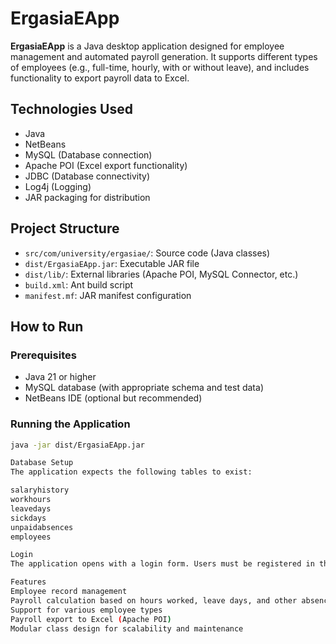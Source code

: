 # ErgasiaEApp

**ErgasiaEApp** is a Java desktop application designed for employee management and automated payroll generation. It supports different types of employees (e.g., full-time, hourly, with or without leave), and includes functionality to export payroll data to Excel.

## Technologies Used

- Java
- NetBeans
- MySQL (Database connection)
- Apache POI (Excel export functionality)
- JDBC (Database connectivity)
- Log4j (Logging)
- JAR packaging for distribution

## Project Structure

- `src/com/university/ergasiae/`: Source code (Java classes)
- `dist/ErgasiaEApp.jar`: Executable JAR file
- `dist/lib/`: External libraries (Apache POI, MySQL Connector, etc.)
- `build.xml`: Ant build script
- `manifest.mf`: JAR manifest configuration

## How to Run

### Prerequisites

- Java 21 or higher
- MySQL database (with appropriate schema and test data)
- NetBeans IDE (optional but recommended)

### Running the Application

```bash
java -jar dist/ErgasiaEApp.jar

Database Setup
The application expects the following tables to exist:

salaryhistory
workhours
leavedays
sickdays
unpaidabsences
employees

Login
The application opens with a login form. Users must be registered in the database to access the main menu.

Features
Employee record management
Payroll calculation based on hours worked, leave days, and other absence types
Support for various employee types
Payroll export to Excel (Apache POI)
Modular class design for scalability and maintenance
